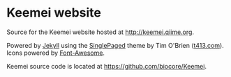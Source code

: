 # Keemei website

Source for the Keemei website hosted at http://keemei.qiime.org.

Powered by [Jekyll](http://jekyllrb.com/) using the [SinglePaged](https://github.com/t413/SinglePaged) theme by Tim O'Brien ([t413.com](http://t413.com/)). Icons powered by [Font-Awesome](http://fortawesome.github.io/Font-Awesome/).

Keemei source code is located at https://github.com/biocore/Keemei.
